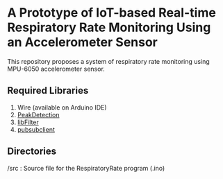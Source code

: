 # A Prototype of IoT-based Real-time Respiratory Rate Monitoring Using an Accelerometer Sensor
This repository proposes a system of respiratory rate monitoring using MPU-6050 accelerometer sensor. 

## Required Libraries
1. Wire (available on Arduino IDE)
2. [PeakDetection](https://github.com/leandcesar/PeakDetection)
3. [libFilter](https://github.com/MartinBloedorn/libFilter)
4. [pubsubclient](https://github.com/knolleary/pubsubclient)

## Directories
/src      : Source file for the RespiratoryRate program (.ino) 
